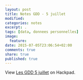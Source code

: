 ```yaml
---
layout: post
title: Notes GDD - 5 juillet
modified:
categories: notes
excerpt: .
tags: [data, donnees personnelles]
image:
  feature:
date: 2015-07-05T23:06:54+02:00
comments: true
share: true
published: true
---
```

<script src="https://lesgeeksdudimanche.hackpad.com/ziKAMOxZOUj.js?format=html-notitle"></script><noscript><div>View <a href="https://lesgeeksdudimanche.hackpad.com/ziKAMOxZOUj">Les GDD 5 juillet</a> on Hackpad.</div></noscript>
